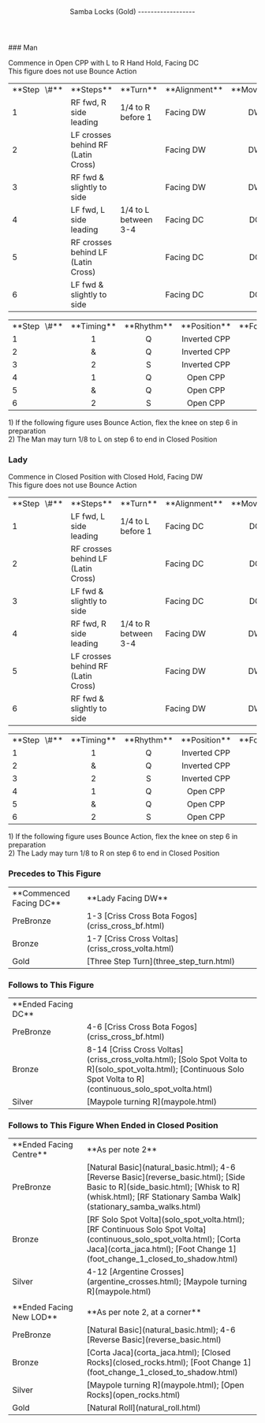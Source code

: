 <header>Samba Locks (Gold)
------------------

 </header>### Man

Commence in Open CPP with L to R Hand Hold, Facing DC  
 This figure does not use Bounce Action

 <table class="style1"> <tbody><tr> <td style="width:10%">**Step<span style="color:white">\_</span>\#**</td> <td style="width:38%">**Steps**</td> <td style="width:20%">**Turn**</td> <td style="width:16%">**Alignment**</td> <td style="width:16%;text-align:center">**Moving**</td> </tr> <tr> <td>1</td> <td>RF fwd, R side leading</td> <td>1/4 to R before 1</td> <td>Facing DW</td> <td style="text-align:center">DW</td> </tr> <tr> <td>2</td> <td>LF crosses behind RF (Latin Cross)</td> <td> </td> <td>Facing DW</td> <td style="text-align:center">DW</td> </tr> <tr> <td>3</td> <td>RF fwd &amp; slightly to side</td> <td> </td> <td>Facing DW</td> <td style="text-align:center">DW</td> </tr> <tr> <td>4</td> <td>LF fwd, L side leading</td> <td>1/4 to L between 3-4</td> <td>Facing DC</td> <td style="text-align:center">DC</td> </tr> <tr> <td>5</td> <td>RF crosses behind LF (Latin Cross)</td> <td> </td> <td>Facing DC</td> <td style="text-align:center">DC</td> </tr> <tr> <td>6</td> <td>LF fwd &amp; slightly to side</td> <td> </td> <td>Facing DC</td> <td style="text-align:center">DC</td> </tr> </tbody></table>

 <table class="style1"> <tbody><tr> <td style="width:10%">**Step<span style="color:white">\_</span>\#**</td> <td style="width:20%;text-align:center">**Timing**</td> <td style="width:20%;text-align:center">**Rhythm**</td> <td style="width:30%;text-align:center">**Position**</td> <td style="width:20%;text-align:right">**Footwork**</td> </tr> <tr> <td>1</td> <td style="text-align:center">1</td> <td style="text-align:center">Q</td> <td style="text-align:center">Inverted CPP</td> <td style="text-align:right">BF</td> </tr> <tr> <td>2</td> <td style="text-align:center">&amp;</td> <td style="text-align:center">Q</td> <td style="text-align:center">Inverted CPP</td> <td style="text-align:right">T</td> </tr> <tr> <td>3</td> <td style="text-align:center">2</td> <td style="text-align:center">S</td> <td style="text-align:center">Inverted CPP</td> <td style="text-align:right">BF</td> </tr> <tr> <td>4</td> <td style="text-align:center">1</td> <td style="text-align:center">Q</td> <td style="text-align:center">Open CPP</td> <td style="text-align:right">BF</td> </tr> <tr> <td>5</td> <td style="text-align:center">&amp;</td> <td style="text-align:center">Q</td> <td style="text-align:center">Open CPP</td> <td style="text-align:right">T</td> </tr> <tr> <td>6</td> <td style="text-align:center">2</td> <td style="text-align:center">S</td> <td style="text-align:center">Open CPP</td> <td style="text-align:right">BF</td> </tr> </tbody></table>

1\) If the following figure uses Bounce Action, flex the knee on step 6 in preparation  
 2) The Man may turn 1/8 to L on step 6 to end in Closed Position

### Lady

Commence in Closed Position with Closed Hold, Facing DW  
 This figure does not use Bounce Action

 <table class="style1"> <tbody><tr> <td style="width:10%">**Step<span style="color:white">\_</span>\#**</td> <td style="width:38%">**Steps**</td> <td style="width:20%">**Turn**</td> <td style="width:16%">**Alignment**</td> <td style="width:16%;text-align:center">**Moving**</td> </tr> <tr> <td>1</td> <td>LF fwd, L side leading</td> <td>1/4 to L before 1</td> <td>Facing DC</td> <td style="text-align:center">DC</td> </tr> <tr> <td>2</td> <td>RF crosses behind LF (Latin Cross)</td> <td> </td> <td>Facing DC</td> <td style="text-align:center">DC</td> </tr> <tr> <td>3</td> <td>LF fwd &amp; slightly to side</td> <td> </td> <td>Facing DC</td> <td style="text-align:center">DC</td> </tr> <tr> <td>4</td> <td>RF fwd, R side leading</td> <td>1/4 to R between 3-4</td> <td>Facing DW</td> <td style="text-align:center">DW</td> </tr> <tr> <td>5</td> <td>LF crosses behind RF (Latin Cross)</td> <td> </td> <td>Facing DW</td> <td style="text-align:center">DW</td> </tr> <tr> <td>6</td> <td>RF fwd &amp; slightly to side</td> <td> </td> <td>Facing DW</td> <td style="text-align:center">DW</td> </tr> </tbody></table>

 <table class="style1"> <tbody><tr> <td style="width:10%">**Step<span style="color:white">\_</span>\#**</td> <td style="width:20%;text-align:center">**Timing**</td> <td style="width:20%;text-align:center">**Rhythm**</td> <td style="width:30%;text-align:center">**Position**</td> <td style="width:20%;text-align:right">**Footwork**</td> </tr> <tr> <td>1</td> <td style="text-align:center">1</td> <td style="text-align:center">Q</td> <td style="text-align:center">Inverted CPP</td> <td style="text-align:right">BF</td> </tr> <tr> <td>2 </td> <td style="text-align:center">&amp;</td> <td style="text-align:center">Q</td> <td style="text-align:center">Inverted CPP</td> <td style="text-align:right">T</td> </tr> <tr> <td>3</td> <td style="text-align:center">2</td> <td style="text-align:center">S</td> <td style="text-align:center">Inverted CPP</td> <td style="text-align:right">BF</td> </tr> <tr> <td>4</td> <td style="text-align:center">1</td> <td style="text-align:center">Q</td> <td style="text-align:center">Open CPP</td> <td style="text-align:right">BF</td> </tr> <tr> <td>5</td> <td style="text-align:center">&amp;</td> <td style="text-align:center">Q</td> <td style="text-align:center">Open CPP</td> <td style="text-align:right">T</td> </tr> <tr> <td>6</td> <td style="text-align:center">2</td> <td style="text-align:center">S</td> <td style="text-align:center">Open CPP</td> <td style="text-align:right">BF</td> </tr> </tbody></table>

1\) If the following figure uses Bounce Action, flex the knee on step 6 in preparation  
 2) The Lady may turn 1/8 to R on step 6 to end in Closed Position

### Precedes to This Figure

 <table> <tbody><tr> <td style="width:30%">**Commenced Facing DC**</td> <td>**Lady Facing DW**</td> </tr> <tr> <td>PreBronze</td> <td> 1-3 [Criss Cross Bota Fogos](criss_cross_bf.html) </td> </tr> <tr> <td>Bronze</td> <td> 1-7 [Criss Cross Voltas](criss_cross_volta.html) </td> </tr> <tr> <td>Gold</td> <td> [Three Step Turn](three_step_turn.html) </td> </tr> </tbody></table>

### Follows to This Figure

 <table> <tbody><tr> <td style="width:30%">**Ended Facing DC**</td> <td></td> </tr> <tr> <td style="width:30%">PreBronze</td> <td> 4-6 [Criss Cross Bota Fogos](criss_cross_bf.html) </td> </tr> <tr> <td style="width: 30%">Bronze</td> <td> 8-14 [Criss Cross Voltas](criss_cross_volta.html); [Solo Spot Volta to R](solo_spot_volta.html); [Continuous Solo Spot Volta to R](continuous_solo_spot_volta.html) </td> </tr> <tr> <td style="width: 30%">Silver</td> <td> [Maypole turning R](maypole.html) </td> </tr> </tbody></table>

### Follows to This Figure When Ended in Closed Position

 <table> <tbody><tr> <td style="width: 30%">**Ended Facing Centre**</td> <td>**As per note 2**</td> </tr> <tr> <td style="width:30%">PreBronze</td> <td> [Natural Basic](natural_basic.html); 4-6 [Reverse Basic](reverse_basic.html); [Side Basic to R](side_basic.html); [Whisk to R](whisk.html); [RF Stationary Samba Walk](stationary_samba_walks.html) </td> </tr> <tr> <td style="width: 30%">Bronze</td> <td> [RF Solo Spot Volta](solo_spot_volta.html); [RF Continuous Solo Spot Volta](continuous_solo_spot_volta.html); [Corta Jaca](corta_jaca.html); [Foot Change 1](foot_change_1_closed_to_shadow.html) </td> </tr> <tr> <td style="width: 30%">Silver</td> <td> 4-12 [Argentine Crosses](argentine_crosses.html); [Maypole turning R](maypole.html) </td> </tr> <tr> <td style="width:30%"> </td> <td> </td> </tr> <tr> <td style="width:30%">**Ended Facing New LOD**</td> <td>**As per note 2, at a corner**</td> </tr> <tr> <td style="width:30%">PreBronze</td> <td> [Natural Basic](natural_basic.html); 4-6 [Reverse Basic](reverse_basic.html) </td> </tr> <tr> <td style="width: 30%">Bronze</td> <td> [Corta Jaca](corta_jaca.html); [Closed Rocks](closed_rocks.html); [Foot Change 1](foot_change_1_closed_to_shadow.html) </td> </tr> <tr> <td style="width: 30%">Silver</td> <td> [Maypole turning R](maypole.html); [Open Rocks](open_rocks.html) </td> </tr> <tr> <td style="width: 30%">Gold</td> <td> [Natural Roll](natural_roll.html) </td> </tr> </tbody></table>